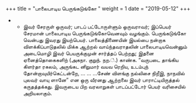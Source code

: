 ﻿+++
title = "பாலைபாடிய பெருங்கடுங்கோ  "
weight = 1
date = "2019-05-12"
+++


- - இவர் சேரருள் ஒருவர்; பாடப் பட்டோருள்ளும் ஒருவராவர்; இப்பெயர் சேரமான் பாலைபாடிய பெருங்கடுங்கோவெனவும் வழங்கும். பெருங்கடுங்கோ வென்பது இவரது இயற்பெயர். பாலைத்திணையின் இயல்பை நன்றாக விளக்கிப்பாடுதலில் மிக்க ஆற்றல் வாய்ந்தவராதலின் பாலைபாடியவென்னும் அடைமொழி இவர் பெயருக்குமுன் சார்த்தப் பெற்றது; இதனை ஏனைத்தொகைகளிற் (அகநா. குறுந். நற.்.)  காண்க. “வருபடை தாங்கிய கிளர்தா ரகலம், அருங்கட னிறுமார் வயவ ரெறிய, உடம்புந் தோன்றாவுயிர்கெட்டன்றே, ... ... ...சேண் விளங்கு நல்லிசை நிறீஇ, நாநவில் புலவர் வாயு ளானே” என ஒரு வீரனது ஆற்றலை இவர் பாராட்டியிருத்தல் கருதத்தக்கது. இவருடைய பிற வரலாறுகள் பாடப்பட்டோர் பெயர் வரிசையில் அறியலாகும். 
